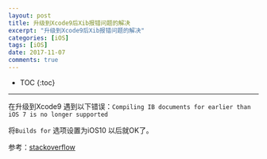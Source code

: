 ```yaml
---
layout: post
title: 升级到Xcode9后Xib报错问题的解决
excerpt: "升级到Xcode9后Xib报错问题的解决"
categories: [iOS]
tags: [iOS]
date: 2017-11-07
comments: true
---
```


* TOC
{:toc}
---

在升级到Xcode9 遇到以下错误：`Compiling IB documents for earlier than iOS 7 is no longer supported`

将`Builds for` 选项设置为iOS10 以后就OK了。

参考：[stackoverflow](https://stackoverflow.com/questions/44429415/illegal-configuration-compiling-ib-documents-for-earlier-than-ios-7-is-no-longe)